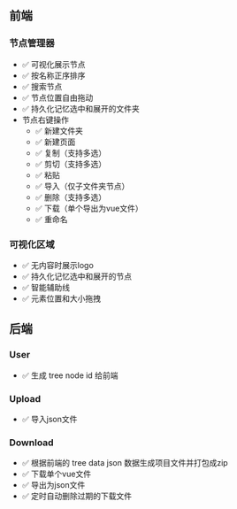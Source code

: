 ## 前端

### 节点管理器
  - ✅ 可视化展示节点
  - ✅ 按名称正序排序
  - ✅ 搜索节点
  - ✅ 节点位置自由拖动
  - ✅ 持久化记忆选中和展开的文件夹
  - 节点右键操作
    - ✅ 新建文件夹
    - ✅ 新建页面
    - ✅ 复制（支持多选）
    - ✅ 剪切（支持多选）
    - ✅ 粘贴
    - ✅ 导入（仅子文件夹节点）
    - ✅ 删除（支持多选）
    - ✅ 下载（单个导出为vue文件）
    - ✅ 重命名

### 可视化区域
  - ✅ 无内容时展示logo
  - ✅ 持久化记忆选中和展开的节点
  - ✅ 智能辅助线
  - ✅ 元素位置和大小拖拽

## 后端

### User
  - ✅ 生成 tree node id 给前端

### Upload
  - ✅ 导入json文件

### Download
  - ✅ 根据前端的 tree data json 数据生成项目文件并打包成zip
  - ✅ 下载单个vue文件
  - ✅ 导出为json文件
  - ✅ 定时自动删除过期的下载文件